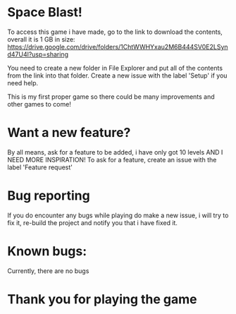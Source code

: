 # Space Blast!
 
To access this game i have made, go to the link to download the contents, overall it is 1 GB in size:
https://drive.google.com/drive/folders/1ChtWWHYxau2M6B444SV0E2LSynd47U4l?usp=sharing

You need to create a new folder in File Explorer and put all of the contents from the link into that folder. Create a new issue with the label 'Setup' if you need help.

This is my first proper game so there could be many improvements and other games to come!

# Want a new feature?
By all means, ask for a feature to be added, i have only got 10 levels AND I NEED MORE INSPIRATION!
To ask for a feature, create an issue with the label 'Feature request'

# Bug reporting
If you do encounter any bugs while playing do make a new issue, i will try to fix it, re-build the project and notify you that i have fixed it.

# Known bugs:
Currently, there are no bugs

# Thank you for playing the game
